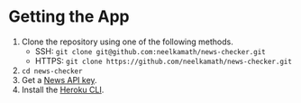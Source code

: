 # Getting the App

1. Clone the repository using one of the following methods. 
    - SSH: `git clone git@github.com:neelkamath/news-checker.git`
    - HTTPS: `git clone https://github.com/neelkamath/news-checker.git`
1. `cd news-checker`
1. Get a [News API key](https://newsapi.org/register).
1. Install the [Heroku CLI](https://devcenter.heroku.com/articles/heroku-cli#download-and-install).
